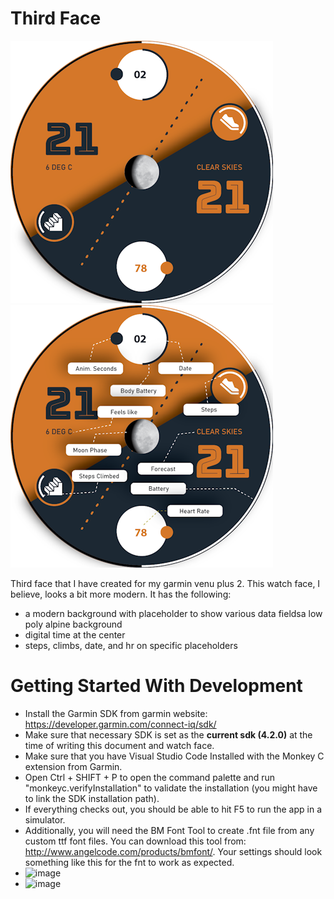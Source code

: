 # Third Face
![image](https://github.com/sudarsanyes/thirdface/blob/main/graphical%20resources/Showcase.png)![image](https://github.com/sudarsanyes/thirdface/blob/main/graphical%20resources/Showcase%20with%20Annotations.png)

Third face that I have created for my garmin venu plus 2. This watch face, I believe, looks a bit more modern. It has the following: 

- a modern background with placeholder to show various data fieldsa low poly alpine background
- digital time at the center
- steps, climbs, date, and hr on specific placeholders

# Getting Started With Development
- Install the Garmin SDK from garmin website: https://developer.garmin.com/connect-iq/sdk/
- Make sure that necessary SDK is set as the **current sdk (4.2.0)** at the time of writing this document and watch face.  
- Make sure that you have Visual Studio Code Installed with the Monkey C extension from Garmin.
- Open Ctrl + SHIFT + P to open the command palette and run "monkeyc.verifyInstallation" to validate the installation (you might have to link the SDK installation path).
- If everything checks out, you should be able to hit F5 to run the app in a simulator.
- Additionally, you will need the BM Font Tool to create .fnt file from any custom ttf font files. You can download this tool from: http://www.angelcode.com/products/bmfont/. Your settings should look something like this for the fnt to work as expected.
- ![image](https://github.com/sudarsanyes/secondface/assets/25566/5ca91365-f8e4-4caf-8271-c564178de35d)
- ![image](https://github.com/sudarsanyes/secondface/assets/25566/924a3d3d-5984-4197-a478-17aff846b3b0)
